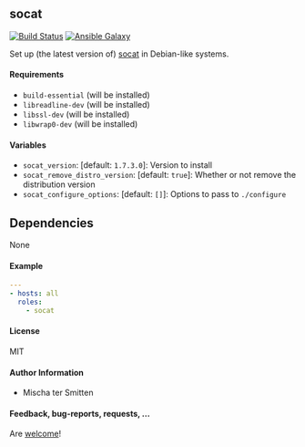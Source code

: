 ## socat

[![Build Status](https://travis-ci.org/Oefenweb/ansible-socat.svg?branch=master)](https://travis-ci.org/Oefenweb/ansible-socat) [![Ansible Galaxy](http://img.shields.io/badge/ansible--galaxy-socat-blue.svg)](https://galaxy.ansible.com/list#/roles/6248)

Set up (the latest version of) [socat](http://www.dest-unreach.org/socat/) in Debian-like systems.

#### Requirements

* `build-essential` (will be installed)
* `libreadline-dev` (will be installed)
* `libssl-dev` (will be installed)
* `libwrap0-dev` (will be installed)

#### Variables

* `socat_version`: [default: `1.7.3.0`]: Version to install
* `socat_remove_distro_version`: [default: `true`]: Whether or not remove the distribution version
* `socat_configure_options`: [default: `[]`]: Options to pass to `./configure`

## Dependencies

None

#### Example

```yaml
---
- hosts: all
  roles:
    - socat
```

#### License

MIT

#### Author Information

* Mischa ter Smitten

#### Feedback, bug-reports, requests, ...

Are [welcome](https://github.com/Oefenweb/ansible-socat/issues)!
